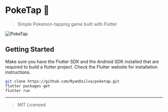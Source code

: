 # PokeTap 🐁

> Simple Pokemon-tapping game built with Flutter

![PokeTap](./poketap.gif)

## Getting Started

Make sure you have the Flutter SDK and the Android SDK installed that are required to build a flutter project. Check the Flutter website for installation instructions.

```bash
git clone https://github.com/RyanDsilva/poketap.git
flutter packages get
flutter run
```

---

> MIT Licensed
